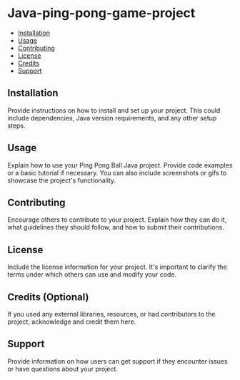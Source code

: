# Java-ping-pong-game-project

- [Installation](#installation)
- [Usage](#usage)
- [Contributing](#contributing)
- [License](#license)
- [Credits](#credits)
- [Support](#support)

## Installation

Provide instructions on how to install and set up your project. This could include dependencies, Java version requirements, and any other setup steps.

## Usage

Explain how to use your Ping Pong Ball Java project. Provide code examples or a basic tutorial if necessary. You can also include screenshots or gifs to showcase the project's functionality.

## Contributing

Encourage others to contribute to your project. Explain how they can do it, what guidelines they should follow, and how to submit their contributions.

## License

Include the license information for your project. It's important to clarify the terms under which others can use and modify your code.

## Credits (Optional)

If you used any external libraries, resources, or had contributors to the project, acknowledge and credit them here.

## Support

Provide information on how users can get support if they encounter issues or have questions about your project.

